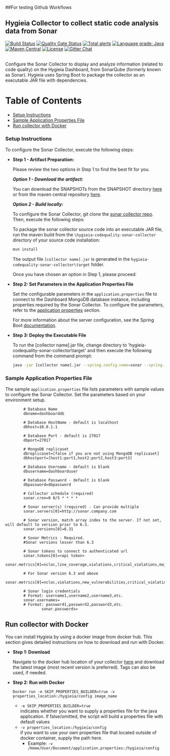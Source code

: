 ##For testing Github Workflows
## Hygieia Collector to collect static code analysis data from Sonar
[![Build Status](https://travis-ci.com/Hygieia/hygieia-codequality-sonar-collector.svg?branch=master)](https://travis-ci.com/Hygieia/hygieia-codequality-sonar-collector)
[![Quality Gate Status](https://sonarcloud.io/api/project_badges/measure?project=Hygieia_hygieia-codequality-sonar-collector&metric=alert_status)](https://sonarcloud.io/dashboard?id=Hygieia_hygieia-codequality-sonar-collector)
[![Total alerts](https://img.shields.io/lgtm/alerts/g/Hygieia/hygieia-codequality-sonar-collector.svg?logo=lgtm&logoWidth=18)](https://lgtm.com/projects/g/Hygieia/hygieia-codequality-sonar-collector/alerts/)
[![Language grade: Java](https://img.shields.io/lgtm/grade/java/g/Hygieia/hygieia-codequality-sonar-collector.svg?logo=lgtm&logoWidth=18)](https://lgtm.com/projects/g/Hygieia/hygieia-codequality-sonar-collector/context:java)
[![Maven Central](https://img.shields.io/maven-central/v/com.capitalone.dashboard/sonar-codequality-collector.svg?label=Maven%20Central)](https://search.maven.org/search?q=g:%22com.capitalone.dashboard%22%20AND%20a:%22sonar-codequality-collector%22)
[![License](https://img.shields.io/badge/license-Apache%202-blue.svg)](https://www.apache.org/licenses/LICENSE-2.0)
[![Gitter Chat](https://badges.gitter.im/Join%20Chat.svg)](https://www.apache.org/licenses/LICENSE-2.0)
<br/>
<br/>

Configure the Sonar Collector to display and analyze information (related to code quality) on the Hygieia Dashboard, from SonarQube (formerly known as Sonar).
Hygieia uses Spring Boot to package the collector as an executable JAR file with dependencies.

# Table of Contents
* [Setup Instructions](#setup-instructions)
* [Sample Application Properties File](#sample-application-properties-file)
* [Run collector with Docker](#run-collector-with-docker)

### Setup Instructions

To configure the Sonar Collector, execute the following steps: 

*	**Step 1 - Artifact Preparation:**

	Please review the two options in Step 1 to find the best fit for you. 

	***Option 1 - Download the artifact:***

	You can download the SNAPSHOTs from the SNAPSHOT directory [here](https://oss.sonatype.org/content/repositories/snapshots/com/capitalone/dashboard/sonar-codequality-collector/) or from the maven central repository [here](https://search.maven.org/artifact/com.capitalone.dashboard/sonar-codequality-collector).  

	***Option 2 - Build locally:***

	To configure the Sonar Collector, git clone the [sonar collector repo](https://github.com/Hygieia/hygieia-codequality-sonar-collector).  Then, execute the following steps:

	To package the sonar collector source code into an executable JAR file, run the maven build from the `\hygieia-codequality-sonar-collector` directory of your source code installation:

	```bash
	mvn install
	```

	The output file `[collector name].jar` is generated in the `hygieia-codequality-sonar-collector\target` folder.

	Once you have chosen an option in Step 1, please proceed: 

*	**Step 2: Set Parameters in the Application Properties File**

	Set the configurable parameters in the `application.properties` file to connect to the Dashboard MongoDB database instance, including properties required by the Sonar Collector. To configure the parameters, refer to the [application properties](#sample-application-properties-file) section.

	For more information about the server configuration, see the Spring Boot [documentation](http://docs.spring.io/spring-boot/docs/current-SNAPSHOT/reference/htmlsingle/#boot-features-external-config-application-property-files).

*	**Step 3: Deploy the Executable File**

	To run the [collector name].jar file, change directory to 'hygieia-codequality-sonar-collector\target' and then execute the following command from the command prompt:

	```bash
	java -jar [collector name].jar --spring.config.name=sonar --spring.config.location=[path to application.properties file]
	```

### Sample Application Properties File

The sample `application.properties` file lists parameters with sample values to configure the Sonar Collector. Set the parameters based on your environment setup.

```properties
		# Database Name
		dbname=dashboarddb

		# Database HostName - default is localhost
		dbhost=10.0.1.1

		# Database Port - default is 27017
		dbport=27017

		# MongoDB replicaset
		dbreplicaset=[false if you are not using MongoDB replicaset]
		dbhostport=[host1:port1,host2:port2,host3:port3]

		# Database Username - default is blank
		dbusername=dashboarduser

		# Database Password - default is blank
		dbpassword=dbpassword

		# Collector schedule (required)
		sonar.cron=0 0/5 * * * *

		# Sonar server(s) (required) - Can provide multiple
		sonar.servers[0]=http://sonar.company.com
		
		# Sonar version, match array index to the server. If not set, will default to version prior to 6.3.
		sonar.versions[0]=6.31
		
		# Sonar Metrics - Required. 
		#Sonar versions lesser than 6.3
		
		# Sonar tokens to connect to authenticated url 
		sonar.tokens[0]=<api token>
		sonar.metrics[0]=ncloc,line_coverage,violations,critical_violations,major_violations,blocker_violations,violations_density,sqale_index,test_success_density,test_failures,test_errors,tests
		
		# For Sonar version 6.3 and above
		sonar.metrics[0]=ncloc,violations,new_vulnerabilities,critical_violations,major_violations,blocker_violations,tests,test_success_density,test_errors,test_failures,coverage,line_coverage,sqale_index,alert_status,quality_gate_details
		
		# Sonar login credentials
		# Format: username1,username2,username3,etc.
		sonar.usernames= 
		# Format: password1,password2,password3,etc.
                sonar.passwords=

```

## Run collector with Docker

You can install Hygieia by using a docker image from docker hub. This section gives detailed instructions on how to download and run with Docker. 

*	**Step 1: Download**

	Navigate to the docker hub location of your collector [here](https://hub.docker.com/u/hygieiadoc) and download the latest image (most recent version is preferred).  Tags can also be used, if needed.

*	**Step 2: Run with Docker**

	```Docker run -e SKIP_PROPERTIES_BUILDER=true -v properties_location:/hygieia/config image_name```
	
	- <code>-e SKIP_PROPERTIES_BUILDER=true</code>  <br />
	indicates whether you want to supply a properties file for the java application. If false/omitted, the script will build a properties file with default values
	- <code>-v properties_location:/hygieia/config</code> <br />
	if you want to use your own properties file that located outside of docker container, supply the path here. 
		- Example: <code>-v /Home/User/Document/application.properties:/hygieia/config</code>

